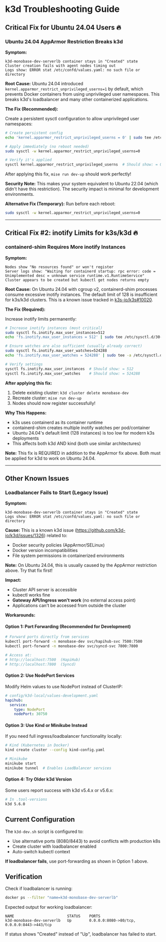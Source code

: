 # k3d Troubleshooting Guide

## Critical Fix for Ubuntu 24.04 Users 🔥

### Ubuntu 24.04 AppArmor Restriction Breaks k3d

**Symptom:**
```
k3d-monobase-dev-serverlb container stays in "Created" state
Cluster creation fails with agent nodes timing out
Logs show: ERROR stat /etc/confd/values.yaml: no such file or directory
```

**Root Cause:**
Ubuntu 24.04 introduced `kernel.apparmor_restrict_unprivileged_userns=1` by default, which prevents Docker containers from using unprivileged user namespaces. This breaks k3d's loadbalancer and many other containerized applications.

**The Fix (Recommended):**

Create a persistent sysctl configuration to allow unprivileged user namespaces:

```bash
# Create persistent config
echo 'kernel.apparmor_restrict_unprivileged_userns = 0' | sudo tee /etc/sysctl.d/20-apparmor-donotrestrict.conf

# Apply immediately (no reboot needed)
sudo sysctl -w kernel.apparmor_restrict_unprivileged_userns=0

# Verify it's applied
sysctl kernel.apparmor_restrict_unprivileged_userns  # Should show: = 0
```

After applying this fix, `mise run dev-up` should work perfectly!

**Security Note:** This makes your system equivalent to Ubuntu 22.04 (which didn't have this restriction). The security impact is minimal for development environments.

**Alternative Fix (Temporary):**
Run before each reboot:
```bash
sudo sysctl -w kernel.apparmor_restrict_unprivileged_userns=0
```

---

## Critical Fix #2: inotify Limits for k3s/k3d 🔥

### containerd-shim Requires More inotify Instances

**Symptom:**
```
Nodes show "No resources found" or won't register
Server logs show: "Waiting for containerd startup: rpc error: code = Unimplemented desc = unknown service runtime.v1.RuntimeService"
Cluster appears to be created but kubectl get nodes returns empty
```

**Root Cause:**
On Ubuntu 24.04 with cgroup v2, containerd-shim processes consume excessive inotify instances. The default limit of 128 is insufficient for k3s/k3d clusters. This is a known issue tracked in [k3s-io/k3s#10020](https://github.com/k3s-io/k3s/issues/10020).

**The Fix (Required):**

Increase inotify limits permanently:

```bash
# Increase inotify instances (most critical)
sudo sysctl fs.inotify.max_user_instances=512
echo 'fs.inotify.max_user_instances = 512' | sudo tee /etc/sysctl.d/30-inotify-k3d.conf

# Ensure watches are also sufficient (usually already correct)
sudo sysctl fs.inotify.max_user_watches=524288
echo 'fs.inotify.max_user_watches = 524288' | sudo tee -a /etc/sysctl.d/30-inotify-k3d.conf

# Verify settings
sysctl fs.inotify.max_user_instances  # Should show: = 512
sysctl fs.inotify.max_user_watches    # Should show: = 524288
```

**After applying this fix:**
1. Delete existing cluster: `k3d cluster delete monobase-dev`
2. Recreate cluster: `mise run dev-up`
3. Nodes should now register successfully!

**Why This Happens:**
- k3s uses containerd as its container runtime
- containerd-shim creates multiple inotify watches per pod/container
- Ubuntu 24.04's default limit (128 instances) is too low for modern k3s deployments
- This affects both k3d AND kind (both use similar architectures)

**Note:** This fix is REQUIRED in addition to the AppArmor fix above. Both must be applied for k3d to work on Ubuntu 24.04.

---

## Other Known Issues

### Loadbalancer Fails to Start (Legacy Issue)

**Symptom:**
```
k3d-monobase-dev-serverlb container stays in "Created" state
Logs show: ERROR stat /etc/confd/values.yaml: no such file or directory
```

**Cause:**
This is a known k3d issue (https://github.com/k3d-io/k3d/issues/1326) related to:
- Docker security policies (AppArmor/SELinux)
- Docker version incompatibilities
- File system permissions in containerized environments

**Note:** On Ubuntu 24.04, this is usually caused by the AppArmor restriction above. Try that fix first!

**Impact:**
- Cluster API server is accessible
- kubectl works fine
- **Gateway API/Ingress won't work** (no external access point)
- Applications can't be accessed from outside the cluster

**Workarounds:**

#### Option 1: Port Forwarding (Recommended for Development)
```bash
# Forward ports directly from services
kubectl port-forward -n monobase-dev svc/hapihub-svc 7500:7500
kubectl port-forward -n monobase-dev svc/syncd-svc 7800:7800

# Access at:
# http://localhost:7500  (HapiHub)
# http://localhost:7800  (Syncd)
```

#### Option 2: Use NodePort Services
Modify Helm values to use NodePort instead of ClusterIP:
```yaml
# config/k3d-local/values-development.yaml
hapihub:
  service:
    type: NodePort
    nodePort: 30750
```

#### Option 3: Use Kind or Minikube Instead
If you need full ingress/loadbalancer functionality locally:
```bash
# Kind (Kubernetes in Docker)
kind create cluster --config kind-config.yaml

# Minikube
minikube start
minikube tunnel  # Enables LoadBalancer services
```

#### Option 4: Try Older k3d Version
Some users report success with k3d v5.4.x or v5.6.x:
```bash
# In .tool-versions
k3d 5.6.0
```

## Current Configuration

The `k3d-dev.sh` script is configured to:
- Use alternative ports (8080/8443) to avoid conflicts with production k8s
- Create cluster with loadbalancer enabled
- Auto-switch kubectl context

**If loadbalancer fails**, use port-forwarding as shown in Option 1 above.

## Verification

Check if loadbalancer is running:
```bash
docker ps --filter "name=k3d-monobase-dev-serverlb"
```

Expected output for working loadbalancer:
```
NAME                        STATUS    PORTS
k3d-monobase-dev-serverlb   Up        0.0.0.0:8080->80/tcp, 0.0.0.0:8443->443/tcp
```

If status shows "Created" instead of "Up", loadbalancer has failed to start.
